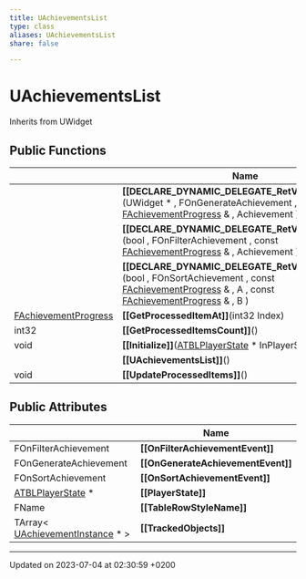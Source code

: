 ```yaml
---
title: UAchievementsList
type: class
aliases: UAchievementsList
share: false

---
```


# UAchievementsList





Inherits from UWidget

## Public Functions

|                | Name           |
| -------------- | -------------- |
| | **[[DECLARE_DYNAMIC_DELEGATE_RetVal_OneParam]]**(UWidget * , FOnGenerateAchievement , const [FAchievementProgress](/docs/SDK/Source/Classes/structFAchievementProgress.md) & , Achievement ) |
| | **[[DECLARE_DYNAMIC_DELEGATE_RetVal_OneParam]]**(bool , FOnFilterAchievement , const [FAchievementProgress](/docs/SDK/Source/Classes/structFAchievementProgress.md) & , Achievement ) |
| | **[[DECLARE_DYNAMIC_DELEGATE_RetVal_TwoParams]]**(bool , FOnSortAchievement , const [FAchievementProgress](/docs/SDK/Source/Classes/structFAchievementProgress.md) & , A , const [FAchievementProgress](/docs/SDK/Source/Classes/structFAchievementProgress.md) & , B ) |
| [FAchievementProgress](/docs/SDK/Source/Classes/structFAchievementProgress.md) | **[[GetProcessedItemAt]]**(int32 Index) |
| int32 | **[[GetProcessedItemsCount]]**() |
| void | **[[Initialize]]**([ATBLPlayerState](/docs/SDK/Source/Classes/classATBLPlayerState.md) * InPlayerState) |
| | **[[UAchievementsList]]**() |
| void | **[[UpdateProcessedItems]]**() |

## Public Attributes

|                | Name           |
| -------------- | -------------- |
| FOnFilterAchievement | **[[OnFilterAchievementEvent]]**  |
| FOnGenerateAchievement | **[[OnGenerateAchievementEvent]]**  |
| FOnSortAchievement | **[[OnSortAchievementEvent]]**  |
| [ATBLPlayerState](/docs/SDK/Source/Classes/classATBLPlayerState.md) * | **[[PlayerState]]**  |
| FName | **[[TableRowStyleName]]**  |
| TArray< [UAchievementInstance](/docs/SDK/Source/Classes/classUAchievementInstance.md) * > | **[[TrackedObjects]]**  |

-------------------------------

Updated on 2023-07-04 at 02:30:59 +0200